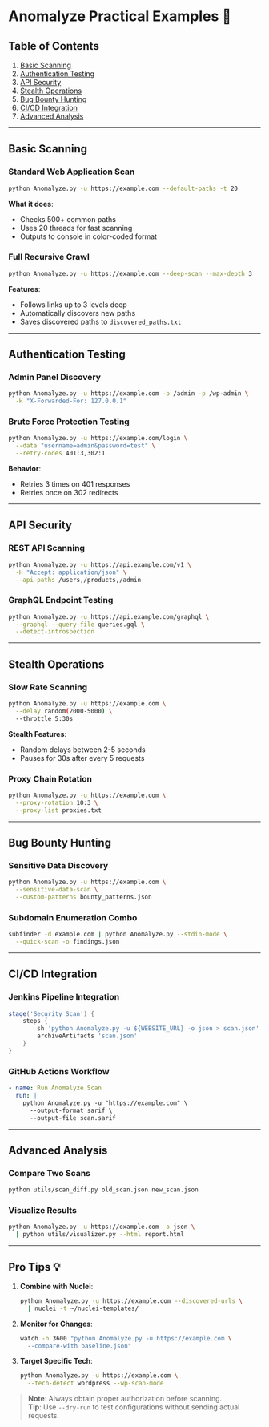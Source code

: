 <!-- markdownextradata disabled -->
# Anomalyze Practical Examples 🚀

## Table of Contents
1. [Basic Scanning](#basic-scanning)
2. [Authentication Testing](#authentication-testing)
3. [API Security](#api-security)
4. [Stealth Operations](#stealth-operations)
5. [Bug Bounty Hunting](#bug-bounty-hunting)
6. [CI/CD Integration](#cicd-integration)
7. [Advanced Analysis](#advanced-analysis)

---

## Basic Scanning

### Standard Web Application Scan
```bash
python Anomalyze.py -u https://example.com --default-paths -t 20
```
**What it does**:
- Checks 500+ common paths
- Uses 20 threads for fast scanning
- Outputs to console in color-coded format

### Full Recursive Crawl
```bash
python Anomalyze.py -u https://example.com --deep-scan --max-depth 3
```
**Features**:
- Follows links up to 3 levels deep
- Automatically discovers new paths
- Saves discovered paths to `discovered_paths.txt`

---

## Authentication Testing

### Admin Panel Discovery
```bash
python Anomalyze.py -u https://example.com -p /admin -p /wp-admin \
  -H "X-Forwarded-For: 127.0.0.1"
```

### Brute Force Protection Testing
```bash
python Anomalyze.py -u https://example.com/login \
  --data "username=admin&password=test" \
  --retry-codes 401:3,302:1
```
**Behavior**:
- Retries 3 times on 401 responses
- Retries once on 302 redirects

---

## API Security

### REST API Scanning
```bash
python Anomalyze.py -u https://api.example.com/v1 \
  -H "Accept: application/json" \
  --api-paths /users,/products,/admin
```

### GraphQL Endpoint Testing
```bash
python Anomalyze.py -u https://api.example.com/graphql \
  --graphql --query-file queries.gql \
  --detect-introspection
```

---

## Stealth Operations

### Slow Rate Scanning
```bash
python Anomalyze.py -u https://example.com \
  --delay random(2000-5000) \
  --throttle 5:30s
```
**Stealth Features**:
- Random delays between 2-5 seconds
- Pauses for 30s after every 5 requests

### Proxy Chain Rotation
```bash
python Anomalyze.py -u https://example.com \
  --proxy-rotation 10:3 \
  --proxy-list proxies.txt
```

---

## Bug Bounty Hunting

### Sensitive Data Discovery
```bash
python Anomalyze.py -u https://example.com \
  --sensitive-data-scan \
  --custom-patterns bounty_patterns.json
```

### Subdomain Enumeration Combo
```bash
subfinder -d example.com | python Anomalyze.py --stdin-mode \
  --quick-scan -o findings.json
```

---

## CI/CD Integration

### Jenkins Pipeline Integration
```groovy
stage('Security Scan') {
    steps {
        sh 'python Anomalyze.py -u ${WEBSITE_URL} -o json > scan.json'
        archiveArtifacts 'scan.json'
    }
}
```

### GitHub Actions Workflow
```yaml
- name: Run Anomalyze Scan
  run: |
    python Anomalyze.py -u "https://example.com" \
      --output-format sarif \
      --output-file scan.sarif
```

---

## Advanced Analysis

### Compare Two Scans
```bash
python utils/scan_diff.py old_scan.json new_scan.json
```

### Visualize Results
```bash
python Anomalyze.py -u https://example.com -o json \
  | python utils/visualizer.py --html report.html
```

---

## Pro Tips 💡

1. **Combine with Nuclei**:
   ```bash
   python Anomalyze.py -u https://example.com --discovered-urls \
     | nuclei -t ~/nuclei-templates/
   ```

2. **Monitor for Changes**:
   ```bash
   watch -n 3600 "python Anomalyze.py -u https://example.com \
     --compare-with baseline.json"
   ```

3. **Target Specific Tech**:
   ```bash
   python Anomalyze.py -u https://example.com \
     --tech-detect wordpress --wp-scan-mode
   ```

> **Note**: Always obtain proper authorization before scanning.  
> **Tip**: Use `--dry-run` to test configurations without sending actual requests.
